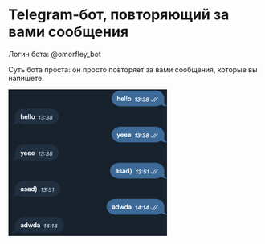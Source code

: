 # Telegram-бот, повторяющий за вами сообщения

Логин бота: @omorfley_bot

Суть бота проста: он просто повторяет за вами сообщения, которые вы напишете.  

![example.png](example.png)